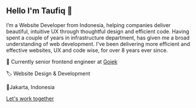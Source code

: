 ## Hello I'm Taufiq 👋

I’m a Website Developer from Indonesia, helping companies deliver beautiful, intuitive UX through thoughtful design and efficient code. Having spent a couple of years in infrastructure department, has given me a broad understanding of web development. I've been delivering more efficient and effective websites, UX and code wise, for over 8 years ever since.

🔭 Currently senior frontend engineer at [Gojek](https://www.gojek.com)

🏷 Website Design & Development

📍Jakarta, Indonesia

[Let's work together](https://taufiqelrahman.com)

<!--
**taufiqelrahman/taufiqelrahman** is a ✨ _special_ ✨ repository because its `README.md` (this file) appears on your GitHub profile.

Here are some ideas to get you started:

- 🔭 I’m currently working on ...
- 🌱 I’m currently learning ...
- 👯 I’m looking to collaborate on ...
- 🤔 I’m looking for help with ...
- 💬 Ask me about ...
- 📫 How to reach me: ...
- 😄 Pronouns: ...
- ⚡ Fun fact: ...
-->
